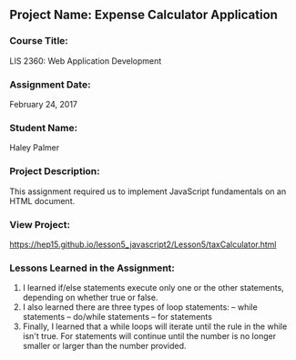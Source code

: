 ## Project Name:  Expense Calculator Application

### Course Title:
LIS 2360:  Web Application Development

### Assignment Date:  
February 24, 2017

### Student Name:  
Haley Palmer

### Project Description:
This assignment required us to implement JavaScript fundamentals on an HTML document.

### View Project:
https://hep15.github.io/lesson5_javascript2/Lesson5/taxCalculator.html

### Lessons Learned in the Assignment:
1. I learned if/else statements execute only one or the other statements, depending on whether true or false.
2. I also learned there are three types of loop statements:
– while statements
– do/while statements
– for statements
3. Finally, I learned that a while loops will iterate until the rule in the while isn't true. For statements will continue until the number is no longer smaller or larger than the number provided.
